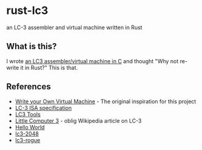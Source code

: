 # rust-lc3
an LC-3 assembler and virtual machine written in Rust

## What is this?
I wrote [an LC3 assembler/virtual machine in C](https://github.com/cliffeh/lc3) and thought "Why not re-write it in Rust?" This is that.

## References
* [Write your Own Virtual Machine](https://www.jmeiners.com/lc3-vm/) - The original inspiration for this project
* [LC-3 ISA specification](https://www.jmeiners.com/lc3-vm/supplies/lc3-isa.pdf)
* [LC3 Tools](https://highered.mheducation.com/sites/0072467509/student_view0/lc-3_simulator.html)
* [Little Computer 3](https://en.wikipedia.org/wiki/Little_Computer_3) - oblig Wikipedia article on LC-3
* [Hello World](https://github.com/rpendleton/lc3sim-c/tree/main/tests/hello-world)
* [lc3-2048](https://github.com/rpendleton/lc3-2048)
* [lc3-rogue](https://github.com/justinmeiners/lc3-rogue)
